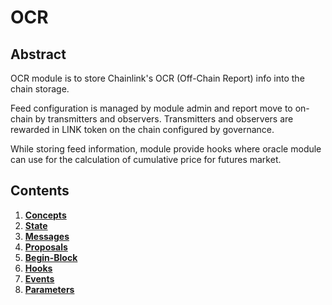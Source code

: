 # OCR

## Abstract

OCR module is to store Chainlink's OCR (Off-Chain Report) info into the chain storage.

Feed configuration is managed by module admin and report move to on-chain by transmitters and observers. Transmitters and observers are rewarded in LINK token on the chain configured by governance.

While storing feed information, module provide hooks where oracle module can use for the calculation of cumulative price for futures market.

## Contents

1. [**Concepts**](01\_concepts.md)
2. [**State**](02\_state.md)
3. [**Messages**](03\_messages.md)
4. [**Proposals**](04\_proposals.md)
5. [**Begin-Block**](05\_begin\_block.md)
6. [**Hooks**](06\_hooks.md)
7. [**Events**](07\_events.md)
8. [**Parameters**](08\_params.md)
